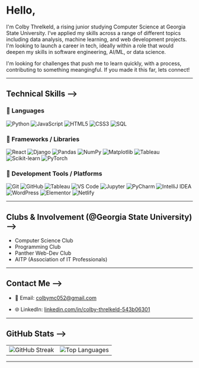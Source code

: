 # Hello, 

I'm Colby Threlkeld, a rising junior studying Computer Science at Georgia State University. I’ve applied my skills across a range of different topics including data analysis, machine learning, and web development projects. I'm looking to launch a career in tech, ideally within a role that would deepen my skills in software engineering, AI/ML, or data science.

I'm looking for challenges that push me to learn quickly, with a process, contributing to something meangingful. If you made it this far, lets connect! 

---

##  Technical Skills -->

### 🔹 Languages
![Python](https://img.shields.io/badge/Python-3776AB?style=flat&logo=python&logoColor=white)
![JavaScript](https://img.shields.io/badge/JavaScript-F7DF1E?style=flat&logo=javascript&logoColor=black)
![HTML5](https://img.shields.io/badge/HTML5-E34F26?style=flat&logo=html5&logoColor=white)
![CSS3](https://img.shields.io/badge/CSS3-1572B6?style=flat&logo=css3&logoColor=white)
![SQL](https://img.shields.io/badge/SQL-4479A1?style=flat&logo=postgresql&logoColor=white)

### 🔹 Frameworks / Libraries 
![React](https://img.shields.io/badge/React-20232A?style=flat&logo=react&logoColor=61DAFB)
![Django](https://img.shields.io/badge/Django-092E20?style=flat&logo=django&logoColor=white)
![Pandas](https://img.shields.io/badge/Pandas-150458?style=flat&logo=pandas&logoColor=white)
![NumPy](https://img.shields.io/badge/NumPy-013243?style=flat&logo=numpy&logoColor=white)
![Matplotlib](https://img.shields.io/badge/Matplotlib-11557c?style=flat&logo=matplotlib&logoColor=white)
![Tableau](https://img.shields.io/badge/Tableau-E97627?style=flat&logo=tableau&logoColor=white)
![Scikit-learn](https://img.shields.io/badge/Scikit--learn-F7931E?style=flat&logo=scikit-learn&logoColor=white)
![PyTorch](https://img.shields.io/badge/PyTorch-EE4C2C?style=flat&logo=pytorch&logoColor=white)

### 🔹 Development Tools / Platforms
![Git](https://img.shields.io/badge/Git-F05032?style=flat&logo=git&logoColor=white)
![GitHub](https://img.shields.io/badge/GitHub-181717?style=flat&logo=github&logoColor=white)
![Tableau](https://img.shields.io/badge/Tableau-E97627?style=flat&logo=tableau&logoColor=white)
![VS Code](https://img.shields.io/badge/VS%20Code-007ACC?style=flat&logo=visual-studio-code&logoColor=white)
![Jupyter](https://img.shields.io/badge/Jupyter-F37626?style=flat&logo=jupyter&logoColor=white)
![PyCharm](https://img.shields.io/badge/PyCharm-000000?style=flat&logo=pycharm&logoColor=white)
![IntelliJ IDEA](https://img.shields.io/badge/IntelliJ-000000?style=flat&logo=intellij-idea&logoColor=white)
![WordPress](https://img.shields.io/badge/WordPress-21759B?style=flat&logo=wordpress&logoColor=white)
![Elementor](https://img.shields.io/badge/Elementor-92003B?style=flat&logo=elementor&logoColor=white)
![Netlify](https://img.shields.io/badge/Netlify-00C7B7?style=flat&logo=netlify&logoColor=white)

  
---

## Clubs & Involvement (@Georgia State University) -->

- Computer Science Club  
- Programming Club  
- Panther Web-Dev Club  
- AITP (Association of IT Professionals)

---

## Contact Me -->

- 📧 Email: [colbymc052@gmail.com](mailto:colbymc052@gmail.com)
  
- 🌐 LinkedIn: [linkedin.com/in/colby-threlkeld-543b06301](https://www.linkedin.com/in/colby-threlkeld-543b06301/)  

---

## GitHub Stats -->

<table>
  <tr>
    <td>
      <img src="https://streak-stats.demolab.com?user=Colby-Threlkeld&theme=default" alt="GitHub Streak" />
    </td>
    <td>
      <img src="https://github-readme-stats.vercel.app/api/top-langs/?username=Colby-Threlkeld&layout=compact&theme=default" alt="Top Languages" />
    </td>
  </tr>
</table>


---
